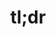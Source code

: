 ---
ee_id_show: '4170'
site: '1'
type: '5'
title: tl;dr
url: tldr-venice
live_url:
year: '2014'
venue: Team Gallery
state_country: Venice Beach
pitch: Mini retrospective in the form of a C+ cell phone store for a gallery in a
  garage (in Venice Beach!) :/
ps:
imgs: team-venice-2014-09-install-1-database-jm.jpg,team-venice-2014-09-install-2-database-jm.jpg,team-venice-2014-09-install-4-database-jm.jpg,team-venice-2014-09-install-10-database-jm.jpg,team-venice-2014-09-install-14-database-jm.jpg,team-venice-2014-09-install-13-database-jm.jpg,team-venice-2014-09-install-17-database-jm.jpg,team-venice-2014-09-install-15-database-jm.jpg,team-venice-2014-09-install-21-database-jm.jpg,team-venice-2014-09-install-38-database-jm.jpg
things: "[4173] [room-for-squares] Room for Squares"
status:
vis: Y
layout: shows
---